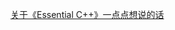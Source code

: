 
[关于《Essential C++》一点点想说的话](https://github.com/YiShiChangAnLuan/Reading-Notes/blob/master/Essential%20C%2B%2B%20Reading%20Notes/%E5%85%B3%E4%BA%8E%E3%80%8AEssential%20C%2B%2B%E3%80%8B%E4%B8%80%E7%82%B9%E7%82%B9%E6%83%B3%E8%AF%B4%E7%9A%84%E8%AF%9D.md)
